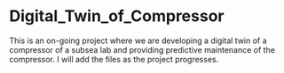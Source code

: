 # Digital_Twin_of_Compressor
This is an on-going project where we are developing a digital twin of a compressor of a subsea lab and providing predictive maintenance of the compressor.
I will add the files as the project progresses.
